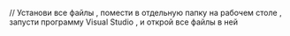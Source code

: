 // Установи все файлы , помести в отдельную папку на рабочем столе , запусти программу Visual Studio , и открой все файлы в ней 
